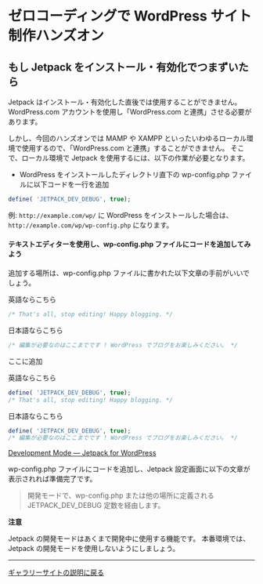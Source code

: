# ゼロコーディングで WordPress サイト制作ハンズオン

## もし Jetpack をインストール・有効化でつまずいたら

Jetpack はインストール・有効化した直後では使用することができません。
WordPress.com アカウントを使用し「WordPress.com と連携」させる必要があります。

しかし、今回のハンズオンでは MAMP や XAMPP といったいわゆるローカル環境で使用するので、「WordPress.com と連携」することができません。
そこで、ローカル環境で Jetpack を使用するには、以下の作業が必要となります。

- WordPress をインストールしたディレクトリ直下の wp-config.php ファイルに以下コードを一行を追加

```php
define( 'JETPACK_DEV_DEBUG', true);
```

例: `http://example.com/wp/` に WordPress をインストールした場合は、`http://example.com/wp/wp-config.php` になります。

#### テキストエディターを使用し、wp-config.php ファイルにコードを追加してみよう

追加する場所は、wp-config.php ファイルに書かれた以下文章の手前がいいでしょう。

英語ならこちら

```php
/* That's all, stop editing! Happy blogging. */
```

日本語ならこちら

```php
/* 編集が必要なのはここまでです ! WordPress でブログをお楽しみください。 */
```

ここに追加

英語ならこちら

```php
define( 'JETPACK_DEV_DEBUG', true);
/* That's all, stop editing! Happy blogging. */
```

日本語ならこちら

```php
define( 'JETPACK_DEV_DEBUG', true);
/* 編集が必要なのはここまでです ! WordPress でブログをお楽しみください。 */
```

[Development Mode &#8212; Jetpack for WordPress](https://jetpack.com/support/development-mode/)

wp-config.php ファイルにコードを追加し、Jetpack 設定画面に以下の文章が表示されれば準備完了です。

> 開発モードで、wp-config.php または他の場所に定義される JETPACK_DEV_DEBUG 定数を経由します。

**注意**

Jetpack の開発モードはあくまで開発中に使用する機能です。
本番環境では、Jetpack の開発モードを使用しないようにしましょう。

----

[ギャラリーサイトの説明に戻る](./flow-gallery.md)
